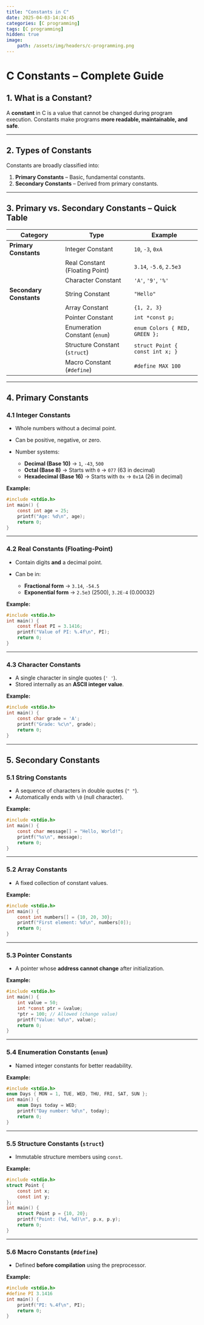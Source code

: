 ```yaml
---
title: "Constants in C"
date: 2025-04-03-14:24:45
categories: [C programming]
tags: [C programming]
hidden: true
image:
    path: /assets/img/headers/c-programming.png
---
```


# **C Constants – Complete Guide**

## **1. What is a Constant?**

A **constant** in C is a value that cannot be changed during program execution.
Constants make programs **more readable, maintainable, and safe**.

---

## **2. Types of Constants**

Constants are broadly classified into:

1. **Primary Constants** – Basic, fundamental constants.
2. **Secondary Constants** – Derived from primary constants.

---

## **3. Primary vs. Secondary Constants – Quick Table**

| Category                | Type                           | Example                         |
| ----------------------- | ------------------------------ | ------------------------------- |
| **Primary Constants**   | Integer Constant               | `10`, `-3`, `0xA`               |
|                         | Real Constant (Floating Point) | `3.14`, `-5.6`, `2.5e3`         |
|                         | Character Constant             | `'A'`, `'9'`, `'%'`             |
| **Secondary Constants** | String Constant                | `"Hello"`                       |
|                         | Array Constant                 | `{1, 2, 3}`                     |
|                         | Pointer Constant               | `int *const p;`                 |
|                         | Enumeration Constant (`enum`)  | `enum Colors { RED, GREEN };`   |
|                         | Structure Constant (`struct`)  | `struct Point { const int x; }` |
|                         | Macro Constant (`#define`)     | `#define MAX 100`               |

---

## **4. Primary Constants**

### **4.1 Integer Constants**

* Whole numbers without a decimal point.
* Can be positive, negative, or zero.
* Number systems:

  * **Decimal (Base 10)** → `1`, `-43`, `500`
  * **Octal (Base 8)** → Starts with `0` → `077` (63 in decimal)
  * **Hexadecimal (Base 16)** → Starts with `0x` → `0x1A` (26 in decimal)

**Example:**

```c
#include <stdio.h>
int main() {
    const int age = 25;
    printf("Age: %d\n", age);
    return 0;
}
```

---

### **4.2 Real Constants (Floating-Point)**

* Contain digits **and** a decimal point.
* Can be in:

  * **Fractional form** → `3.14`, `-54.5`
  * **Exponential form** → `2.5e3` (2500), `3.2E-4` (0.00032)

**Example:**

```c
#include <stdio.h>
int main() {
    const float PI = 3.1416;
    printf("Value of PI: %.4f\n", PI);
    return 0;
}
```

---

### **4.3 Character Constants**

* A single character in single quotes (`' '`).
* Stored internally as an **ASCII integer value**.

**Example:**

```c
#include <stdio.h>
int main() {
    const char grade = 'A';
    printf("Grade: %c\n", grade);
    return 0;
}
```

---

## **5. Secondary Constants**

### **5.1 String Constants**

* A sequence of characters in double quotes (`" "`).
* Automatically ends with `\0` (null character).

**Example:**

```c
#include <stdio.h>
int main() {
    const char message[] = "Hello, World!";
    printf("%s\n", message);
    return 0;
}
```

---

### **5.2 Array Constants**

* A fixed collection of constant values.

**Example:**

```c
#include <stdio.h>
int main() {
    const int numbers[] = {10, 20, 30};
    printf("First element: %d\n", numbers[0]);
    return 0;
}
```

---

### **5.3 Pointer Constants**

* A pointer whose **address cannot change** after initialization.

**Example:**

```c
#include <stdio.h>
int main() {
    int value = 50;
    int *const ptr = &value;
    *ptr = 100; // Allowed (change value)
    printf("Value: %d\n", value);
    return 0;
}
```

---

### **5.4 Enumeration Constants (`enum`)**

* Named integer constants for better readability.

**Example:**

```c
#include <stdio.h>
enum Days { MON = 1, TUE, WED, THU, FRI, SAT, SUN };
int main() {
    enum Days today = WED;
    printf("Day number: %d\n", today);
    return 0;
}
```

---

### **5.5 Structure Constants (`struct`)**

* Immutable structure members using `const`.

**Example:**

```c
#include <stdio.h>
struct Point {
    const int x;
    const int y;
};
int main() {
    struct Point p = {10, 20};
    printf("Point: (%d, %d)\n", p.x, p.y);
    return 0;
}
```

---

### **5.6 Macro Constants (`#define`)**

* Defined **before compilation** using the preprocessor.

**Example:**

```c
#include <stdio.h>
#define PI 3.1416
int main() {
    printf("PI: %.4f\n", PI);
    return 0;
}
```

